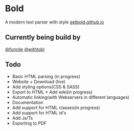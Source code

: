 # Bold
A modern text parser with style
[getbold.github.io](https://getbold.github.io)
## Currently being build by
[@funcke](https://github.com/funcke)
[@withtobi](https://github.com/withtobi)

## Todo
* Basic HTML parsing (in progress)
* Website + Download (live)
* Add styling options(CSS & SASS)
* Export to HTML
* Add wiki(in progress)
* Automatic linking(with Webservers in different languages)
* Documentation
* Add support for HTML classes(in progress)
* Add support for HTML id's
* Add Js/Ts
* Exporting to PDF
